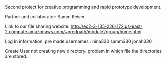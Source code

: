 Second project for creative programming and rapid prototype development. 

Partner and collaborator: Samm Keiser

Link to our file sharing website: 
http://ec2-3-135-226-172.us-east-2.compute.amazonaws.com/~nredpath/module2group/home.html

Log In information: 
pre made usernames : 
nina330
samm330
jonah330

Create User not creating new directory. problem in which file the directories are stored. 
